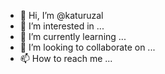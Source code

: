 - 👋 Hi, I’m @katuruzal
- 👀 I’m interested in ...
- 🌱 I’m currently learning ...
- 💞️ I’m looking to collaborate on ...
- 📫 How to reach me ...

<!---
katuruzal/katuruzal is a ✨ special ✨ repository because its `README.md` (this file) appears on your GitHub profile.
You can click the Preview link to take a look at your changes.
--->
